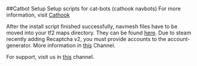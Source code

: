 ##Catbot Setup
Setup scripts for cat-bots (cathook navbots)
For more information, visit [Cathook](https://github.com/nullworks/cathook/)

After the install script finished successfully, navmesh files have to be moved into your tf2 maps directory. They can be found [here](https://github.com/nullworks/catbot-database).
Due to steam recently adding Recaptcha v2, you must provide accounts to the account-generator. More information in [this](https://t.me/sag_bot) Channel.

For support, visit us in [this](https://t.me/nullworks) channel.
